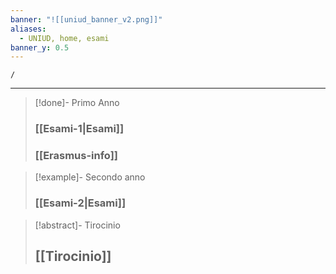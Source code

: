 ```yaml
---
banner: "![[uniud_banner_v2.png]]"
aliases:
  - UNIUD, home, esami
banner_y: 0.5
---
```


```ActivityHistory
/
```

---


>[!done]-  Primo Anno
>
> ### [[Esami-1|Esami]]
> ### [[Erasmus-info]]

>[!example]- Secondo anno 
>
> ### [[Esami-2|Esami]]

>[!abstract]- Tirocinio
> ## [[Tirocinio]]
